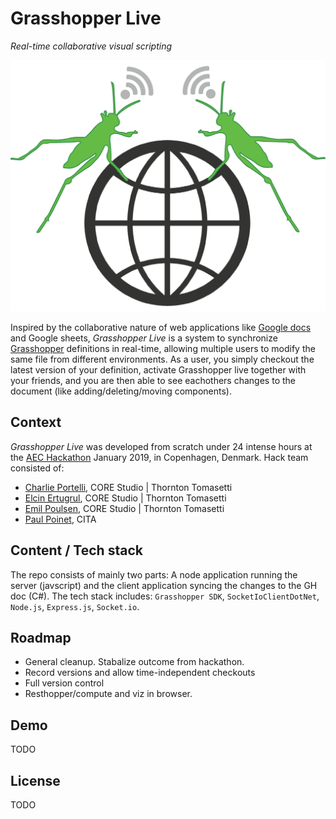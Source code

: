 # Grasshopper Live
_Real-time collaborative visual scripting_

![Grasshopper](/Videos/GrasshopperLiveAnimationLogo.gif)

Inspired by the collaborative nature of web applications like [Google docs](https://www.edu.uwo.ca/ISC2/technology/img/google.gif) and Google sheets, _Grasshopper Live_ is a system to synchronize [Grasshopper](https://www.grasshopper3d.com/) definitions in real-time, allowing multiple users to modify the same file from different environments. As a user, you simply checkout the latest version of your definition, activate Grasshopper live together with your friends, and you are then able to see eachothers changes to the document (like adding/deleting/moving components).

## Context
_Grasshopper Live_ was developed from scratch under 24 intense hours at the [AEC Hackathon](http://aechackathon.com) January 2019, in Copenhagen, Denmark. Hack team consisted of:

- [Charlie Portelli](https://github.com/Crashnorun), CORE Studio | Thornton Tomasetti
- [Elcin Ertugrul](https://github.com/eertugrul), CORE Studio | Thornton Tomasetti
- [Emil Poulsen](https://github.com/EmilPoulsen), CORE Studio | Thornton Tomasetti
- [Paul Poinet](https://github.com/PaulPoinet), CITA

## Content / Tech stack
The repo consists of mainly two parts: A node application running the server (javscript) and the client application syncing the changes to the GH doc (C#). The tech stack includes: `Grasshopper SDK`, `SocketIoClientDotNet`, `Node.js`, `Express.js`, `Socket.io`.

## Roadmap
- General cleanup. Stabalize outcome from hackathon.
- Record versions and allow time-independent checkouts
- Full version control
- Resthopper/compute and viz in browser.

## Demo
TODO

## License
TODO
